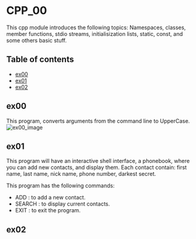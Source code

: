 # CPP_00
This cpp module introduces the following topics: Namespaces, classes, member functions, stdio streams, initialisization lists, static, const, and some others basic stuff.

## Table of contents
* [ex00](#ex00)
* [ex01](#ex01)
* [ex02](#ex02)

## ex00
This program, converts arguments from the command line to UpperCase.
![ex00_image](../../screenshots/ex00.png)

## ex01
This program will have an interactive shell interface, a phonebook, where you can add new contacts, and display them. Each contact contain: first name, last name, nick name, phone number, darkest secret.

This program has the following commands:
- ADD : to add a new contact.
- SEARCH : to display current contacts.
- EXIT : to exit the program.

## ex02

